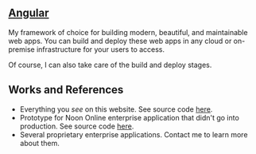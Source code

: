 ## [Angular](https://angular.io/)

My framework of choice for building modern, beautiful, and maintainable web apps. You can build and deploy these web apps in any cloud or on-premise infrastructure for your users to access.

Of course, I can also take care of the build and deploy stages.

## Works and References

- Everything you *see* on this website. See source code [here](https://github.com/hrahimy/hamza).
- Prototype for Noon Online enterprise application that didn't go into production. See source code [here](https://gitlab.com/rahimy.hamza/noon-trunk/-/tree/master/).
- Several proprietary enterprise applications. Contact me to learn more about them.

